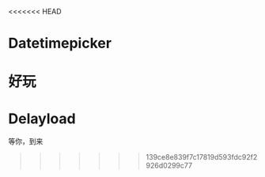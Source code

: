 <<<<<<< HEAD
# Datetimepicker
好玩
=======
# Delayload
等你，到来
>>>>>>> 139ce8e839f7c17819d593fdc92f2926d0299c77
